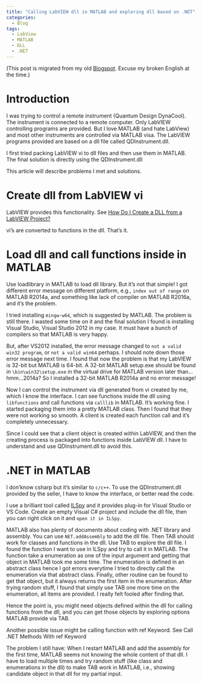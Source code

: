 ```yaml
---
title: "Calling LabVIEW dll in MATLAB and exploring dll based on .NET"
categories:
  - Blog
tags:
  - LabView
  - MATLAB
  - DLL
  - .NET
---
```



(This post is migrated from my old [Blogspot](https://jwt625.blogspot.com/2017/05/calling-labview-dll-in-matlab-and.html). Excuse my broken English at the time.)

# Introduction
I was trying to control a remote instrument (Quantum Design DynaCool). The instrument is connected to a remote computer. Only LabVIEW controlling programs are provided. But I love MATLAB (and hate LabView) and most other instruments are controlled via MATLAB visa. The LabVIEW programs provided are based on a dll file called QDInstrument.dll.

I first tried packing LabVIEW vi to dll files and then use them in MATLAB. The final solution is directly using the QDInstrument.dll

This article will describe problems I met and solutions.

# Create dll from LabVIEW vi
LabVIEW provides this functionality. See [How Do I Create a DLL from a LabVIEW Project?](http://digital.ni.com/public.nsf/allkb/A3804F88FCDB1E6286257CE00043C1A7)

vi’s are converted to functions in the dll. That’s it.

# Load dll and call functions inside in MATLAB
Use loadlibrary in MATLAB to load dll library. But it’s not that simple! I got different error message on different platform, e.g., `index out of range` on MATLAB R2014a, and something like lack of compiler on MATLAB R2016a, and it’s the problem.

I tried installing `mingw-w64`, which is suggested by MATLAB. The problem is still there. I wasted some time on it and the final solution I found is installing Visual Studio, Visual Studio 2012 in my case. It must have a bunch of compilers so that MATLAB is very happy.

But, after VS2012 installed, the error message changed to `not a valid win32 program`, or `not a valid win64` perhaps. I should note down those error message next time. I found that now the problem is that my LabVIEW is 32-bit but MATLAB is 64-bit. A 32-bit MATLAB setup.exe should be found in `\bin\win32\setup.exe` in the virtual drive for MATLAB version later than…hmm…2014a? So I installed a 32-bit MATLAB R2014a and no error message!

Now I can control the instrument via dll generated from vi created by me, which I know the interface. I can see functions inside the dll using `libfunctions` and call functions via `calllib` in MATLAB. It’s working fine. I started packaging them into a pretty MATLAB class. Then I found that they were not working so smooth. A client is created each function call and it’s completely unnecessary.

Since I could see that a client object is created within LabVIEW, and then the creating process is packaged into functions inside LabVIEW dll. I have to understand and use QDInstrument.dll to avoid this.

# .NET in MATLAB
I don’know csharp but it’s similar to `c/c++`. To use the QDInstrument.dll provided by the seller, I have to know the interface, or better read the code.

I use a brilliant tool called [ILSpy](http://ilspy.net/) and it provides plug-in for Visual Studio or VS Code. Create an empty Visual C# project and include the dll file, then you can right click on it and `open it in ILSpy`.

MATLAB also has plenty of documents about coding with .NET library and assembly. You can use `NET.addAssembly` to add the dll file. Then TAB should work for classes and functions in the dll. Use TAB to explore the dll file. I found the function I want to use in ILSpy and try to call it in MATLAB. The function take a enumeration as one of the input argument and getting that object in MATLAB took me some time. The enumeration is defined in an abstract class hence I got errors everytime I tried to directly call the enumeration via that abstract class. Finally, other routine can be found to get that object, but it always returns the first item in the enumeration. After trying random stuff, I found that simply use TAB one more time on the enumeration, all items are provided. I really felt fooled after finding that.

Hence the point is, you might need objects defined within the dll for calling functions from the dll, and you can get those objects by exploring options MATLAB provide via TAB.

Another possible issue might be calling function with ref Keyword. See Call .NET Methods With ref Keyword

The problem I still have: When I restart MATLAB and add the assembly for the first time, MATLAB seems not knowing the whole content of that dll. I have to load multiple times and try random stuff (like class and enumerations in the dll) to make TAB work in MATLAB, i.e., showing candidate object in that dll for my partial input.